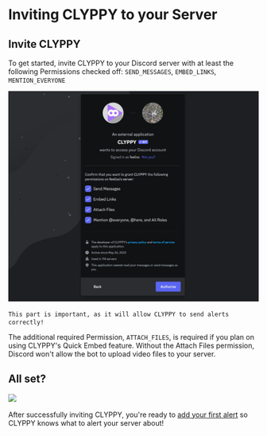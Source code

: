 # Inviting CLYPPY to your Server

## Invite CLYPPY

To get started, invite CLYPPY to your Discord server with at least the following Permissions checked off: `SEND_MESSAGES`, `EMBED_LINKS`, `MENTION_EVERYONE`

![](images/default-permissions.webp)

```{note}
This part is important, as it will allow CLYPPY to send alerts correctly!
```

The additional required Permission, `ATTACH_FILES`, is required if you plan on using CLYPPY's Quick Embed feature. Without the Attach Files permission, Discord won't allow the bot to upload video files to your server.

## All set?

![](https://cdn.jsdelivr.net/npm/@hackmd/emojify.js@2.1.0/dist/images/basic/tada.png)

After successfully inviting CLYPPY, you're ready to [add your first alert](clip_alert.md) so CLYPPY knows what to alert your server about!
